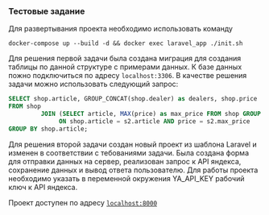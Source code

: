 ### Тестовые задание

Для развертывания проекта необходимо использовать команду

```shell
docker-compose up --build -d && docker exec laravel_app ./init.sh
```

Для решения первой задачи была создана миграция для создания таблицы по данной структуре с примерами данных.
К базе данных пожно подключиться по адресу `localhost:3306`.
В качестве решения задачи можно использовать следующий запрос:

```sql
SELECT shop.article, GROUP_CONCAT(shop.dealer) as dealers, shop.price
FROM shop
         JOIN (SELECT article, MAX(price) as max_price FROM shop GROUP BY article) s2
              ON shop.article = s2.article AND price = s2.max_price
GROUP BY shop.article;
```

Для решения второй задачи создан новый проект из шаблона Laravel и изменен в соответствии с тебованиями задачи.
Была создана форма для отправки данных на сервер, реализован запрос к API яндекса, сохранение данных и вывод ответа
пользователю.
Для работы проекта необходимо указать в переменной окружения YA_API_KEY рабочий ключ к API яндекса.

Проект доступен по адресу <a href="http://localhost:8000">`localhost:8000`</a>

